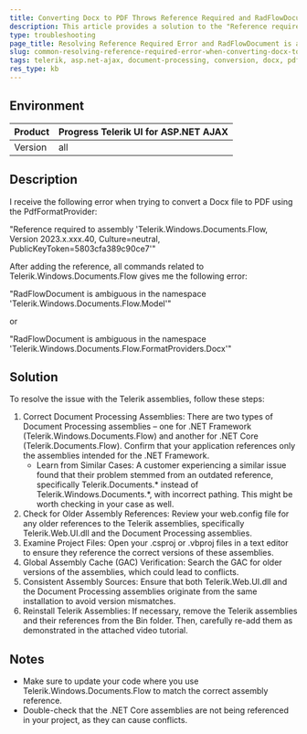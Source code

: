 ```yaml
---
title: Converting Docx to PDF Throws Reference Required and RadFlowDocument is ambiguous in the namespace error
description: This article provides a solution to the "Reference required to assembly 'Telerik.Windows.Documents.Flow'" error that occurs when converting a Docx file to PDF using the PdfFormatProvider in Telerik UI for ASP.NET AJAX.
type: troubleshooting
page_title: Resolving Reference Required Error and RadFlowDocument is ambiguous in the namespace when Converting Docx to PDF
slug: common-resolving-reference-required-error-when-converting-docx-to-pdf
tags: telerik, asp.net-ajax, document-processing, conversion, docx, pdf
res_type: kb
---
```


## Environment

| Product | Progress Telerik UI for ASP.NET AJAX |
| ------- | ----------------------------------- |
| Version | all                         |

## Description

I receive the following error when trying to convert a Docx file to PDF using the PdfFormatProvider:

"Reference required to assembly 'Telerik.Windows.Documents.Flow, Version 2023.x.xxx.40, Culture=neutral, PublicKeyToken=5803cfa389c90ce7'"

After adding the reference, all commands related to Telerik.Windows.Documents.Flow gives me the following error:

"RadFlowDocument is ambiguous in the namespace 'Telerik.Windows.Documents.Flow.Model'"

or

"RadFlowDocument is ambiguous in the namespace 'Telerik.Windows.Documents.Flow.FormatProviders.Docx'"

## Solution

To resolve the issue with the Telerik assemblies, follow these steps:

1. Correct Document Processing Assemblies: There are two types of Document Processing assemblies – one for .NET Framework (Telerik.Windows.Documents.Flow) and another for .NET Core (Telerik.Documents.Flow). Confirm that your application references only the assemblies intended for the .NET Framework.
    - Learn from Similar Cases: A customer experiencing a similar issue found that their problem stemmed from an outdated reference, specifically Telerik.Documents.* instead of Telerik.Windows.Documents.*, with incorrect pathing. This might be worth checking in your case as well.
2. Check for Older Assembly References: Review your web.config file for any older references to the Telerik assemblies, specifically Telerik.Web.UI.dll and the Document Processing assemblies.
3. Examine Project Files: Open your .csproj or .vbproj files in a text editor to ensure they reference the correct versions of these assemblies.
4. Global Assembly Cache (GAC) Verification: Search the GAC for older versions of the assemblies, which could lead to conflicts.
5. Consistent Assembly Sources: Ensure that both Telerik.Web.UI.dll and the Document Processing assemblies originate from the same installation to avoid version mismatches.
6. Reinstall Telerik Assemblies: If necessary, remove the Telerik assemblies and their references from the Bin folder. Then, carefully re-add them as demonstrated in the attached video tutorial.

## Notes

- Make sure to update your code where you use Telerik.Windows.Documents.Flow to match the correct assembly reference.
- Double-check that the .NET Core assemblies are not being referenced in your project, as they can cause conflicts.


